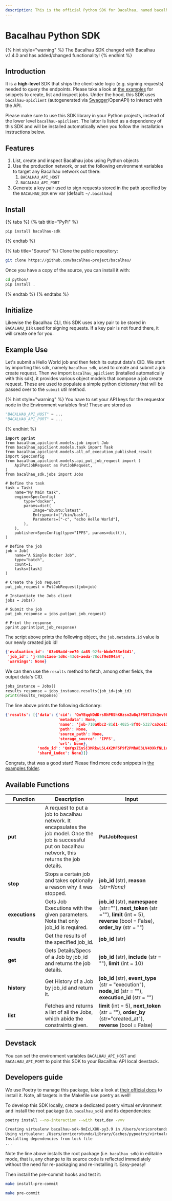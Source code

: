 ```yaml
---
description: This is the official Python SDK for Bacalhau, named bacalhau-sdk.
---
```


# Bacalhau Python SDK

{% hint style="warning" %}
The Bacalhau SDK changed with Bacalhau v.1.4.0 and has added/changed functionality!
{% endhint %}

## Introduction

It is a **high-level** SDK that ships the client-side logic (e.g. signing requests) needed to query the endpoints. Please take a look at [the examples](broken-reference) for snippets to create, list and inspect jobs. Under the hood, this SDK uses `bacalhau-apiclient` (autogenerated via [Swagger](https://swagger.io/tools/swagger-codegen/)/OpenAPI) to interact with the API.

Please make sure to use this SDK library in your Python projects, instead of the lower level `bacalhau-apiclient`. The latter is listed as a dependency of this SDK and will be installed automatically when you follow the installation instructions below.

## Features[​](http://localhost:3000/integration/python-sdk#features) <a href="#features" id="features"></a>

1. List, create and inspect Bacalhau jobs using Python objects
2. Use the production network, or set the following environment variables to target any Bacalhau network out there:
   1. `BACALHAU_API_HOST`
   2. `BACALHAU_API_PORT`
3. Generate a key pair used to sign requests stored in the path specified by the `BACALHAU_DIR` env var (default: `~/.bacalhau`)

## Install[​](http://localhost:3000/integration/python-sdk#install) <a href="#install" id="install"></a>

{% tabs %}
{% tab title="PyPi" %}
```
pip install bacalhau-sdk
```
{% endtab %}

{% tab title="Source" %}
Clone the public repository:

```bash
git clone https://github.com/bacalhau-project/bacalhau/
```

Once you have a copy of the source, you can install it with:

```bash
cd python/
pip install .
```
{% endtab %}
{% endtabs %}

## Initialize[​](http://localhost:3000/integration/python-sdk#initialize) <a href="#initialize" id="initialize"></a>

Likewise the Bacalhau CLI, this SDK uses a key pair to be stored in `BACALHAU_DIR` used for signing requests. If a key pair is not found there, it will create one for you.

## Example Use[​](http://localhost:3000/integration/python-sdk#example-use) <a href="#example-use" id="example-use"></a>

Let's submit a Hello World job and then fetch its output data's CID. We start by importing this sdk, namely `bacalhau_sdk`, used to create and submit a job create request. Then we import `bacalhau_apiclient` (installed automatically with this sdk), it provides various object models that compose a job create request. These are used to populate a simple python dictionary that will be passed over to the `submit` util method.

{% hint style="warning" %}
You have to set your API keys for the requestor node in the Environment variables first! These are stored as&#x20;

```python
"BACALHAU_API_HOST" = ...
"BACALHAU_API_PORT" = ...
```
{% endhint %}

<pre class="language-python"><code class="lang-python"><strong>import pprint
</strong>from bacalhau_apiclient.models.job import Job
from bacalhau_apiclient.models.task import Task
from bacalhau_apiclient.models.all_of_execution_published_result import SpecConfig
from bacalhau_apiclient.models.api_put_job_request import (
    ApiPutJobRequest as PutJobRequest,
)
from bacalhau_sdk.jobs import Jobs

# Define the task
task = Task(
    name="My Main task",
    engine=SpecConfig(
        type="docker",
        params=dict(
            Image="ubuntu:latest",
            Entrypoint=["/bin/bash"],
            Parameters=["-c", "echo Hello World"],
        ),
    ),
    publisher=SpecConfig(type="IPFS", params=dict()),
)

# Define the job
job = Job(
    name="A Simple Docker Job",
    type="batch",
    count=1,
    tasks=[task]
)

# Create the job request
put_job_request = PutJobRequest(job=job)

# Instantiate the Jobs client
jobs = Jobs()

# Submit the job
put_job_response = jobs.put(put_job_request)

# Print the response
pprint.pprint(put_job_response)
</code></pre>

The script above prints the following object, the `job.metadata.id` value is our newly created job id!

```json
{'evaluation_id': '03e89a4d-ee70-4a85-92fc-bbde753ef4d1',
 'job_id': 'j-868c1aee-1d6c-43c6-aeda-78ccf9e894a4',
 'warnings': None}
```

We can then use the `results` method to fetch, among other fields, the output data's CID.

```python
jobs_instance = Jobs()
results_response = jobs_instance.results(job_id=job_id)
print(results_response)
```

The line above prints the following dictionary:

```json
{'results': [{'data': {'cid': 'QmYEqqNDdDrsRhPRShKHzsnZwBq3F59Ti3kQmv9En4i5Sw',
                       'metadata': None,
                       'name': 'job-710a0bc2-81d1-4025-8f80-5327ca3ce170-shard-0-host-QmYgxZiySj3MRkwLSL4X2MF5F9f2PMhAE3LV49XkfNL1o3',
                       'path': None,
                       'source_path': None,
                       'storage_source': 'IPFS',
                       'url': None},
              'node_id': 'QmYgxZiySj3MRkwLSL4X2MF5F9f2PMhAE3LV49XkfNL1o3',
              'shard_index': None}]}
```

Congrats, that was a good start! Please find more code snippets in [the examples folder](broken-reference).

## Available Functions <a href="#devstack" id="devstack"></a>

<table><thead><tr><th width="134">Function</th><th width="276">Description</th><th width="359">Input</th></tr></thead><tbody><tr><td><strong>put</strong></td><td>A request to put a job to bacalhau network. It encapsulates the job model. Once the job is successful put on bacalhau network, this returns the job details.</td><td><strong>PutJobRequest</strong></td></tr><tr><td><strong>stop</strong></td><td>Stops a certain job and takes optionally a reason why it was stopped.</td><td><strong>job_id</strong> (str), <strong>reason</strong> <em>(str=None)</em></td></tr><tr><td><strong>executions</strong></td><td>Gets Job Executions with the given parameters. Note that only job_id is required.</td><td><strong>job_id</strong> (str), <strong>namespace</strong> (str=""), <strong>next_token</strong> (str =""), <strong>limit</strong> (int = 5), <strong>reverse</strong> (bool = False), <strong>order_by</strong> (str = "")</td></tr><tr><td><strong>results</strong></td><td>Get the results of the specified job_id.</td><td><strong>job_id</strong> (str)</td></tr><tr><td><strong>get</strong></td><td>Gets Details/Specs of a Job by job_id and returns the job details.</td><td><strong>job_id</strong> (str), <strong>include</strong> (str = ""), <strong>limit</strong> (int = 10)</td></tr><tr><td><strong>history</strong></td><td>Get History of a Job by job_id and return it.</td><td><strong>job_id</strong> (str), <strong>event_type</strong> (str = "execution"), <strong>node_id</strong> (str = ""), <strong>execution_id</strong> (str = "")</td></tr><tr><td><strong>list</strong></td><td>Fetches and returns a list of all the Jobs, which abide the constraints given.</td><td><strong>limit</strong> (int = 5), <strong>next_token</strong> (str = ""), <strong>order_by</strong> (str="created_at"), <strong>reverse</strong> (bool = False)</td></tr></tbody></table>

## Devstack[​](http://localhost:3000/integration/python-sdk#devstack) <a href="#devstack" id="devstack"></a>

You can set the environment variables `BACALHAU_API_HOST` and `BACALHAU_API_PORT` to point this SDK to your Bacalhau API local devstack.

## Developers guide[​](http://localhost:3000/integration/python-sdk#developers-guide) <a href="#developers-guide" id="developers-guide"></a>

We use Poetry to manage this package, take a look at [their official docs](https://python-poetry.org/docs/) to install it. Note, all targets in the Makefile use poetry as well!

To develop this SDK locally, create a dedicated poetry virtual environment and install the root package (i.e. `bacalhau_sdk`) and its dependencies:

```bash
poetry install --no-interaction --with test,dev -vvv

Creating virtualenv bacalhau-sdk-9mIcLX8U-py3.9 in /Users/enricorotundo/Library/Caches/pypoetry/virtualenvs
Using virtualenv: /Users/enricorotundo/Library/Caches/pypoetry/virtualenvs/bacalhau-sdk-9mIcLX8U-py3.9
Installing dependencies from lock file
...
```

Note the line above installs the root package (i.e. `bacalhau_sdk`) in editable mode, that is, any change to its source code is reflected immediately without the need for re-packaging and re-installing it. Easy-peasy!

Then install the pre-commit hooks and test it:

```bash
make install-pre-commit
```

```bash
make pre-commit
```
